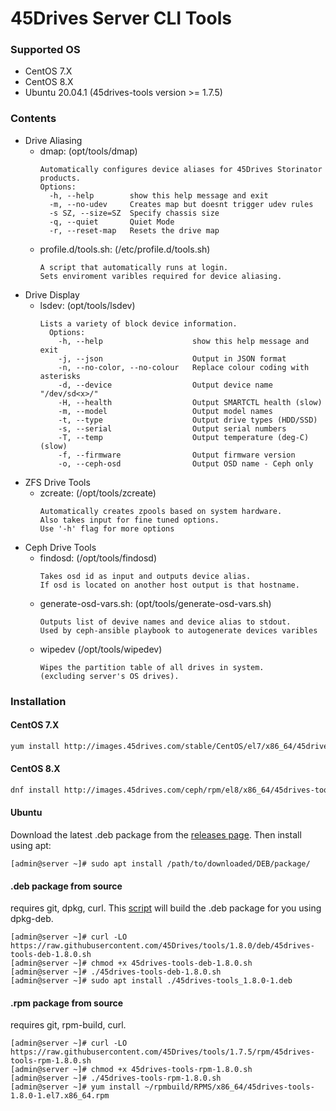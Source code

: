 
# 45Drives Server CLI Tools
### Supported OS
  - CentOS 7.X
  - CentOS 8.X
  - Ubuntu 20.04.1 (45drives-tools version >= 1.7.5)

### Contents
  - Drive Aliasing
    - dmap: (opt/tools/dmap)
      ```
      Automatically configures device aliases for 45Drives Storinator products.
      Options:
        -h, --help        show this help message and exit
        -m, --no-udev     Creates map but doesnt trigger udev rules
        -s SZ, --size=SZ  Specify chassis size
        -q, --quiet       Quiet Mode
        -r, --reset-map   Resets the drive map
      ```
    - profile.d/tools.sh: (/etc/profile.d/tools.sh)
        ```
        A script that automatically runs at login. 
        Sets enviroment varibles required for device aliasing.
        ```
  - Drive Display
    - lsdev: (opt/tools/lsdev)
      ```
      Lists a variety of block device information. 
        Options:
          -h, --help                    show this help message and exit
          -j, --json                    Output in JSON format
          -n, --no-color, --no-colour   Replace colour coding with asterisks
          -d, --device                  Output device name "/dev/sd<x>/"
          -H, --health                  Output SMARTCTL health (slow)
          -m, --model                   Output model names
          -t, --type                    Output drive types (HDD/SSD)
          -s, --serial                  Output serial numbers
          -T, --temp                    Output temperature (deg-C) (slow)
          -f, --firmware                Output firmware version
          -o, --ceph-osd                Output OSD name - Ceph only
        ```
  - ZFS Drive Tools
    - zcreate: (/opt/tools/zcreate)
      ```
      Automatically creates zpools based on system hardware. 
      Also takes input for fine tuned options. 
      Use '-h' flag for more options
      ```   
  - Ceph Drive Tools
    - findosd: (/opt/tools/findosd)
      ```
      Takes osd id as input and outputs device alias. 
      If osd is located on another host output is that hostname.
      ```
    - generate-osd-vars.sh: (opt/tools/generate-osd-vars.sh) 
      ```
      Outputs list of devive names and device alias to stdout. 
      Used by ceph-ansible playbook to autogenerate devices varibles
      ```
    - wipedev (/opt/tools/wipedev)
      ```
      Wipes the partition table of all drives in system. 
      (excluding server's OS drives).
      ```
  
### Installation
#### CentOS 7.X
```sh
yum install http://images.45drives.com/stable/CentOS/el7/x86_64/45drives-tools-1.8.0-1.el7.x86_64.rpm
```
#### CentOS 8.X
```sh
dnf install http://images.45drives.com/ceph/rpm/el8/x86_64/45drives-tools-1.8.0-1.el8.x86_64.rpm
```

#### Ubuntu
Download the latest .deb package from the [releases page](https://github.com/45Drives/cockpit-hardware/releases).
Then install using apt:
```
[admin@server ~]# sudo apt install /path/to/downloaded/DEB/package/
```

#### .deb package from source
requires git, dpkg, curl. This [script](https://raw.githubusercontent.com/45Drives/tools/1.7.5/deb/45drives-tools-deb-1.7.5.sh) will build the .deb package for you using dpkg-deb.
```
[admin@server ~]# curl -LO https://raw.githubusercontent.com/45Drives/tools/1.8.0/deb/45drives-tools-deb-1.8.0.sh
[admin@server ~]# chmod +x 45drives-tools-deb-1.8.0.sh
[admin@server ~]# ./45drives-tools-deb-1.8.0.sh
[admin@server ~]# sudo apt install ./45drives-tools_1.8.0-1.deb
```

#### .rpm package from source
requires git, rpm-build, curl. 
```
[admin@server ~]# curl -LO https://raw.githubusercontent.com/45Drives/tools/1.7.5/rpm/45drives-tools-rpm-1.8.0.sh
[admin@server ~]# chmod +x 45drives-tools-rpm-1.8.0.sh
[admin@server ~]# ./45drives-tools-rpm-1.8.0.sh
[admin@server ~]# yum install ~/rpmbuild/RPMS/x86_64/45drives-tools-1.8.0-1.el7.x86_64.rpm
```
